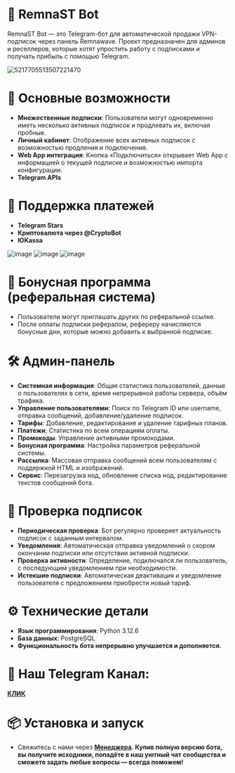 # 🤖 RemnaST Bot
RemnaST Bot — это Telegram-бот для автоматической продажи VPN-подписок через панель Remnawave. Проект предназначен для админов и реселлеров, которые хотят упростить работу с подписками и получать прибыль с помощью Telegram.

![5217705513507221470](https://github.com/user-attachments/assets/2816dd43-f6a6-4721-a3ef-a97d6153a316)

# 🧩 Основные возможности
- **Множественные подписки**: Пользователи могут одновременно иметь несколько активных подписок и продлевать их, включая пробные.
- **Личный кабинет**: Отображение всех активных подписок с возможностью продления и подключения.
- **Web App интеграция**: Кнопка «Подключиться» открывает Web App с информацией о текущей подписке и возможностью импорта конфигурации.
- **Telegram APIs**

# 💸 Поддержка платежей
- **Telegram Stars**
- **Криптовалюта через @CryptoBot**
- **ЮKassa**

![image](https://github.com/user-attachments/assets/e340aacb-12f9-4eb1-b785-d69e898f1fc4)
![image](https://github.com/user-attachments/assets/76697d4d-22e9-4157-a870-6b674a4e3416)
![image](https://github.com/user-attachments/assets/0638e05d-f9a6-4b54-bc8a-db942d03a1b5)

# 🎁 Бонусная программа (реферальная система)
- Пользователи могут приглашать других по реферальной ссылке.
- После оплаты подписки рефералом, рефереру начисляются бонусные дни, которые можно добавить к выбранной подписке.

# 🛠️ Админ-панель
- **Системная информация**: Общая статистика пользователей, данные о пользователях в сети, время непрерывной работы сервера, объём трафика.
- **Управление пользователями**: Поиск по Telegram ID или username, отправка сообщений, добавление/удаление подписок.
- **Тарифы**: Добавление, редактирование и удаление тарифных планов.
- **Платежи**: Статистика по всем операциям оплаты.
- **Промокоды**: Управление активными промокодами.
- **Бонусная программа**: Настройка параметров реферальной системы.
- **Рассылка**: Массовая отправка сообщений всем пользователям с поддержкой HTML и изображений.
- **Сервис**: Перезагрузка нод, обновление списка нод, редактирование текстов сообщений бота.

# 🔄 Проверка подписок
- **Периодическая проверка**: Бот регулярно проверяет актуальность подписок с заданным интервалом.
- **Уведомления**: Автоматическая отправка уведомлений о скором окончании подписки или отсутствии активной подписки.
- **Проверка активности**: Определение, подключался ли пользователь, с последующим уведомлением при необходимости.
- **Истекшие подписки**: Автоматическая деактивация и уведомление пользователя с предложением приобрести новый тариф.

# ⚙️ Технические детали
- **Язык программирования**: Python 3.12.6
- **База данных**: PostgreSQL
- **Функциональность бота непрерывно улучшается и дополняется.**

# 👤 Наш Telegram Канал: 
**[КЛИК](https://t.me/XARZ_UX)**

# 📦 Установка и запуск
- Свяжитесь с нами через [**Менеджера**](https://t.me/XARZ_BOT). 
**Купив полную версию бота, вы получите исходники, попадёте в наш уютный чат сообщества и сможете задать любые вопросы — всегда поможем!**
